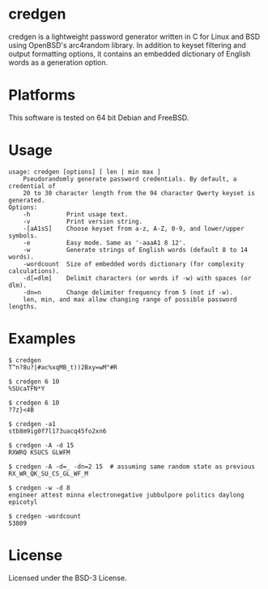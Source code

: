 # credgen

credgen is a lightweight password generator written in C for Linux and BSD
using OpenBSD's arc4random library. In addition to keyset filtering and output
formatting options, it contains an embedded dictionary of English words as a
generation option.

# Platforms

This software is tested on 64 bit Debian and FreeBSD.

# Usage

```
usage: credgen [options] [ len | min max ]
    Pseudorandomly generate password credentials. By default, a credential of
    20 to 30 character length from the 94 character Qwerty keyset is generated.
Options:
    -h          Print usage text.
    -v          Print version string.
    -[aA1sS]    Choose keyset from a-z, A-Z, 0-9, and lower/upper symbols.
    -e          Easy mode. Same as '-aaaA1 8 12'.
    -w          Generate strings of English words (default 8 to 14 words).
    -wordcount  Size of embedded words dictionary (for complexity calculations).
    -d[=dlm]    Delimit characters (or words if -w) with spaces (or dlm).
    -dn=n       Change delimiter frequency from 5 (not if -w).
    len, min, and max allow changing range of possible password lengths.
```

# Examples

```console
$ credgen
T^n?8u?|#ac%xqMB_t))2Bxy=wM"#R
```

```console
$ credgen 6 10
%SUcaTFN*Y
```

```console
$ credgen 6 10
?7z}<4B
```

```console
$ credgen -a1
stb8m9ig0f7l173uacq45fo2xn6
```

```console
$ credgen -A -d 15
RXWRQ KSUCS GLWFM
```

```console
$ credgen -A -d=_ -dn=2 15  # assuming same random state as previous
RX_WR_QK_SU_CS_GL_WF_M
```

```console
$ credgen -w -d 8
engineer attest minna electronegative jubbulpore politics daylong epicotyl
```

```console
$ credgen -wordcount
53809
```

# License

Licensed under the BSD-3 License.
